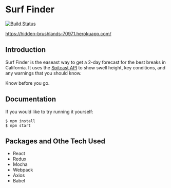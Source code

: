 # Surf Finder

[![Build Status](https://travis-ci.org/ryanbozarth/surf-finder.svg?branch=master)](https://travis-ci.org/ryanbozarth/surf-finder)

https://hidden-brushlands-70971.herokuapp.com/

## Introduction
Surf Finder is the easeast way to get a 2-day forecast for the best breaks in California. It uses the [Spitcast API](http://api.spitcast.com/api/docs/) to show swell height, key conditions, and any warnings that you should know.

Know before you go.

## Documentation

If you would like to try running it yourself:

```
$ npm install
$ npm start
```

## Packages and Othe Tech Used

- React
- Redux
- Mocha
- Webpack
- Axios
- Babel
